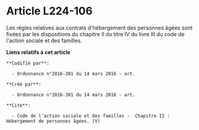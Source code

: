 # Article L224-106

Les règles relatives aux contrats d'hébergement des personnes âgées sont fixées par les dispositions du chapitre II du titre
IV du livre III du code de l'action sociale et des familles.

**Liens relatifs à cet article**

	**Codifié par**:

	  - Ordonnance n°2016-301 du 14 mars 2016 - art.

	**Créé par**:

	  - Ordonnance n°2016-301 du 14 mars 2016 - art.

	**Cite**:

	  - Code de l'action sociale et des familles -  Chapitre II : Hébergement de personnes âgées. (V)
